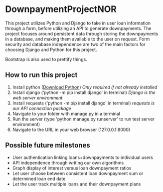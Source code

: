 # DownpaymentProjectNOR
This project utilizes Python and Django to take in user loan information through a form, before utilizing an API to generate downpayments.
The project focuses around persistent data through storing the downpayments in a database, and making them available to the user on request.
Form security and database independence are two of the main factors for choosing Django and Python for this project.

Bootstrap is also used to prettify things.

## How to run this project
1. Install python ([Download Python](https://www.python.org/downloads/)) *Only required if not already installed*
2. Install django ('python -m pip install django' in terminal) *Django is the web server environment*
3. Install requests ('python -m pip install django' in terminal) *requests is our API connection package*
4. Navigate to your folder with manage.py in a terminal
5. Run the server (type 'python manage.py runserver' to run test server environment)
6. Navigate to the URL in your web browser (127.0.0.1:8000)

## Possible future milestones
* User authentication linking loans+downpayments to individual users
* API independence through writing our own algorithms
* Graph display of interest versus loan downpayment ratios
* Let user choose between consistent loan downpayment sum or determined loan end date
* Let the user track multiple loans and their downpayment plans
